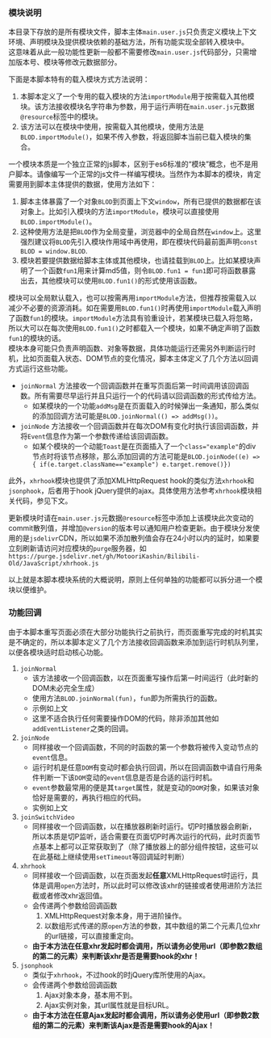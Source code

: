 ### 模块说明
本目录下存放的是所有模块文件，脚本主体`main.user.js`只负责定义模块上下文环境、声明模块及提供模块依赖的基础方法，所有功能实现全部转入模块中。  
这意味着从此一般功能性更新一般都不需要修改`main.user.js`代码部分，只需增加版本号、模块等修改元数据部分。

下面是本脚本特有的载入模块方式方法说明：
   1. 本脚本定义了一个专用的载入模块的方法`importModule`用于按需载入其他模块。该方法接收模块名字符串为参数，用于运行声明在`main.user.js`元数据`@resource`标签中的模块。
   2. 该方法可以在模块中使用，按需载入其他模块，使用方法是`BLOD.importModule()`，如果不传入参数，将返回脚本当前已载入模块的集合。

一个模块本质是一个独立正常的js脚本，区别于es6标准的“模块”概念，也不是用户脚本。请像编写一个正常的js文件一样编写模块。当然作为本脚本的模块，肯定需要用到脚本主体提供的数据，使用方法如下：
   1. 脚本主体暴露了一个对象`BLOD`到页面上下文`window`，所有已提供的数据都在该对象上。比如引入模块的方法`importModule`，模块可以直接使用`BLOD.importModule()`。
   2. 这种使用方法是把`BLOD`作为全局变量，浏览器中的全局自然在`window`上。这里强烈建议将`BLOD`先引入模块作用域中再使用，即在模块代码最前面声明`const BLOD = window.BLOD`.
   3. 模块若要提供数据给脚本主体或其他模块，也请挂载到`BLOD`上。比如某模块声明了一个函数`fun1`用来计算md5值，则令`BLOD.fun1 = fun1`即可将函数暴露出去，其他模块可以使用`BLOD.fun1()`的形式使用该函数。

模块可以全局默认载入，也可以按需再用`importModule`方法，但推荐按需载入以减少不必要的资源消耗。如在需要用`BLOD.fun1()`时再使用`importModule`载入声明了函数`fun1`的模块。`importModule`方法具有验重设计，若某模块已载入将忽略，所以大可以在每次使用`BLOD.fun1()`之时都载入一个模块，如果不确定声明了函数`fun1`的模块的话。  
模块本身可能只负责声明函数、对象等数据，具体功能运行还需另外判断运行时机，比如页面载入状态、DOM节点的变化情况，脚本主体定义了几个方法以回调方式运行这些功能。
   - `joinNormal` 方法接收一个回调函数并在重写页面后第一时间调用该回调函数。所有需要尽早运行并且只运行一个的代码请以回调函数的形式传给方法。
      - 如某模块的一个功能`addMsg`是在页面载入的时候弹出一条通知，那么类似的添加回调方法可能是`BLOD.joinNormal(() => addMsg())`。
   - `joinNode` 方法接收一个回调函数并在每次DOM有变化时执行该回调函数，并将`Event`信息作为第一个参数传递给该回调函数。
      - 如某个模块的一个动能`Toast`是在页面插入了一个`class="example"`的div节点时将该节点移除，那么添加回调的方法可能是`BLOD.joinNode((e) => { if(e.target.className=="example") e.target.remove()})`

此外，`xhrhook`模块也提供了添加XMLHttpRequest hook的类似方法`xhrhook`和`jsonphook`，后者用于hook jQuery提供的ajax。具体使用方法参考`xhrhook`模块相关代码，参见下文。

更新模块时请在`main.user.js`元数据`@resource`标签中添加上该模块此次变动的commit散列值，并增加`@version`的版本号以通知用户检查更新。由于模块分发使用的是`jsdelivr`CDN，所以如果不添加散列值会存在24小时以内的延时，如果要立刻刷新请访问对应模块的`purge`服务器，如`https://purge.jsdelivr.net/gh/MotooriKashin/Bilibili-Old/JavaScript/xhrhook.js`

以上就是本脚本模块系统的大概说明，原则上任何单独的功能都可以拆分进一个模块以便维护。

### 功能回调
由于本脚本重写页面必须在大部分功能执行之前执行，而页面重写完成的时机其实是不确定的，所以本脚本定义了几个方法接收回调函数来添加到运行时机队列里，以便各模块适时启动核心功能。
1. `joinNormal`
   - 该方法接收一个回调函数，以在页面重写操作后第一时间运行（此时新的DOM未必完全生成）
   - 使用方法`BLOD.joinNormal(fun)`，`fun`即为所需执行的函数。
   - 示例如上文
   - 这里不适合执行任何需要操作DOM的代码，除非添加其他如`addEventListener`之类的回调。
2. `joinNode`
   - 同样接收一个回调函数，不同的时函数的第一个参数将被传入变动节点的`event`信息。
   - 运行时机是任意`DOM`有变动时都会执行回调，所以在回调函数中请自行用条件判断一下该`DOM`变动的`event`信息是否是合适的运行时机。
   - `event`参数最常用的便是其`target`属性，就是变动的`DOM`对象，如果该对象恰好是需要的，再执行相应的代码。
   - 实例如上文
3. `joinSwitchVideo`
   - 同样接收一个回调函数，以在播放器刷新时运行。切P时播放器会刷新，所以本质是切P监听，适合需要在页面切P时再次运行的代码，此时页面节点基本上都可以正常获取到了（除了播放器上的部分组件按钮，这些可以在此基础上继续使用`setTimeout`等回调延时判断）
4. `xhrhook`
   - 同样接收一个回调函数，以在页面发起**任意**XMLHttpRequest时运行，具体是调用`open`方法时，所以此时可以修改该xhr的链接或者使用进阶方法拦截或者修改xhr返回值。
   - 会传递两个参数给回调函数
      1. XMLHttpRequest对象本身，用于进阶操作。
      2. 以数组形式传递的原`open`方法的参数，其中数组的第二个元素几位xhr的url链接，可以直接重定向。
   - **由于本方法在任意xhr发起时都会调用，所以请务必使用url（即参数2数组的第二的元素）来判断该xhr是否是需要hook的xhr！**
5. `jsonphook`
   - 类似于`xhrhook`，不过hook的时jQuery库所使用的Ajax。
   - 会传递两个参数给回调函数
      1. Ajax对象本身，基本用不到。
      2. Ajax实例对象，其url属性就是目标URL。
   - **由于本方法在任意Ajax发起时都会调用，所以请务必使用url（即参数2数组的第二的元素）来判断该Ajax是否是需要hook的Ajax！**
